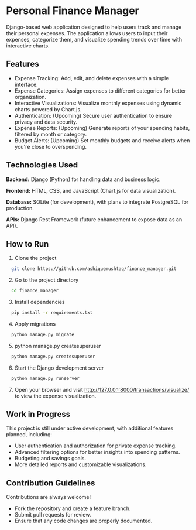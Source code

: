 
# Personal Finance Manager

Django-based web application designed to help users track and manage their personal expenses. The application allows users to input their expenses, categorize them, and visualize spending trends over time with interactive charts.


## Features

- Expense Tracking: Add, edit, and delete expenses with a simple interface.
- Expense Categories: Assign expenses to different categories for better organization.
- Interactive Visualizations: Visualize monthly expenses using dynamic charts powered by Chart.js.
- Authentication: (Upcoming) Secure user authentication to ensure privacy and data security.
- Expense Reports: (Upcoming) Generate reports of your spending habits, filtered by month or category.
- Budget Alerts: (Upcoming) Set monthly budgets and receive alerts when you're close to overspending.


## Technologies Used

**Backend:** Django (Python) for handling data and business logic.

**Frontend:** HTML, CSS, and JavaScript (Chart.js for data visualization).

**Database:** SQLite (for development), with plans to integrate PostgreSQL for production.

**APIs:** Django Rest Framework (future enhancement to expose data as an API).


## How to Run

1. Clone the project

```bash
  git clone https://github.com/ashiquemushtaq/finance_manager.git
```

2. Go to the project directory

```bash
  cd finance_manager
```

3. Install dependencies

```bash
  pip install -r requirements.txt
```

4. Apply migrations

```bash
  python manage.py migrate
```
5. python manage.py createsuperuser

```bash
  python manage.py createsuperuser
```
6. Start the Django development server

```bash
  python manage.py runserver
```
7. Open your browser and visit http://127.0.0.1:8000/transactions/visualize/ to view the expense visualization.

## Work in Progress
This project is still under active development, with additional features planned, including:
- User authentication and authorization for private expense tracking.
- Advanced filtering options for better insights into spending patterns.
- Budgeting and savings goals.
- More detailed reports and customizable visualizations.
## Contribution Guidelines

Contributions are always welcome!

- Fork the repository and create a feature branch.
- Submit pull requests for review.
- Ensure that any code changes are properly documented.

